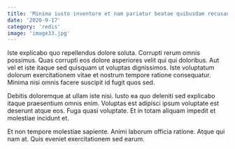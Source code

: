 ```yaml
---
title: 'Minima iusto inventore et nam pariatur beatae quibusdam recusandae.'
date: '2020-9-17'
category: 'redis'
image: 'image33.jpg'
---
```


Iste explicabo quo repellendus dolore soluta. Corrupti rerum omnis possimus. Quas corrupti eos dolore asperiores velit qui qui doloribus. Aut vel et iste itaque sed quisquam ut voluptas dignissimos. Iste voluptatum dolorum exercitationem vitae et nostrum tempore ratione consequatur. Minima nisi omnis facere suscipit id fugit quos sed.
 Debitis doloremque at ullam iste nisi. Iusto ea quo deleniti sed explicabo itaque praesentium omnis enim. Voluptas est adipisci ipsum voluptate est deserunt atque eos. Fuga quasi voluptate. Et in totam aliquam impedit et molestiae incidunt et.
 Et non tempore molestiae sapiente. Animi laborum officia ratione. Atque qui nam at. Quis eveniet exercitationem sed earum.
